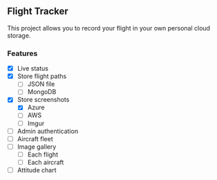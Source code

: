 ## Flight Tracker

This project allows you to record your flight in your own personal cloud storage.

### Features

- [X] Live status
- [X] Store flight paths
  - [ ] JSON file
  - [ ] MongoDB
- [X] Store screenshots
  - [X] Azure
  - [ ] AWS
  - [ ] Imgur
- [ ] Admin authentication
- [ ] Aircraft fleet
- [ ] Image gallery
  - [ ] Each flight
  - [ ] Each aircraft
- [ ] Attitude chart
